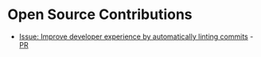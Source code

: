 # Open Source Contributions

- [Issue: Improve developer experience by automatically linting commits](https://github.com/defenseunicorns/pepr/issues/1105) - [PR](https://github.com/defenseunicorns/pepr/pull/1113)
